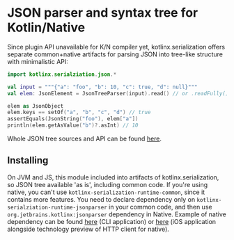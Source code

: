 # JSON parser and syntax tree for Kotlin/Native

Since plugin API unavailable for K/N compiler yet,
kotlinx.serialization offers separate common+native artifacts for parsing JSON into tree-like structure
with minimalistic API:

```kotlin
import kotlinx.serialziation.json.*

val input = """{"a": "foo", "b": 10, "c": true, "d": null}"""
val elem: JsonElement = JsonTreeParser(input).read() // or .readFully() to throw exception if input was not consumed fully

elem as JsonObject
elem.keys == setOf("a", "b", "c", "d") // true
assertEquals(JsonString("foo"), elem["a"])
println(elem.getAsValue("b")?.asInt) // 10
```

Whole JSON tree sources and API can be found [here](common/src/kotlinx/serialization/json/JsonAst.kt#L22).

## Installing

On JVM and JS, this module included into artifacts of kotlinx.serialization, so JSON tree available 'as is', including common code.
If you're using native, you can't use `kotlinx-serialization-runtime-common`, since it contains more features.
You need to declare dependency only on `kotlinx-serialziation-runtime-jsonparser` in your common code, and then use
`org.jetbrains.kotlinx:jsonparser` dependency in Native. Example of native dependency can be found [here](../example-native) (CLI application)
or [here](../example-native) (iOS application alongside technology preview of HTTP client for native).
 
